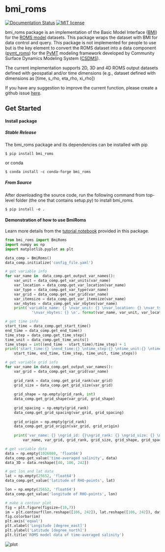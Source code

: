 # bmi_roms
[![Documentation Status](https://readthedocs.org/projects/bmi_roms/badge/?version=latest)](https://bmi_roms.readthedocs.io/en/latest/?badge=latest)
[![MIT license](https://img.shields.io/badge/License-MIT-blue.svg)](https://github.com/gantian127/bmi_roms/blob/master/LICENSE.txt)


bmi_roms package is an implementation of the Basic Model Interface ([BMI](https://bmi-spec.readthedocs.io/en/latest/)) for
the [ROMS model](https://www.myroms.org/) datasets. This package wraps the dataset with BMI for 
data control and query. This package is not implemented for people to use but is the key element to convert the ROMS dataset into 
a data component ([pymt_roms](https://pymt-roms.readthedocs.io/)) for 
the [PyMT](https://pymt.readthedocs.io/en/latest/?badge=latest) modeling framework developed 
by Community Surface Dynamics Modeling System ([CSDMS](https://csdms.colorado.edu/wiki/Main_Page)). 

The current implementation supports 2D, 3D and 4D ROMS output datasets defined with geospatial and/or time dimensions 
(e.g., dataset defined with dimensions as [time, s_rho, eta_rho, xi_rho])

If you have any suggestion to improve the current function, please create a github issue 
[here](https://github.com/gantian127/bmi_roms/issues).

## Get Started

#### Install package

##### Stable Release

The bmi_roms package and its dependencies can be installed with pip
```
$ pip install bmi_roms
```

or conda
```
$ conda install -c conda-forge bmi_roms 
```

##### From Source

After downloading the source code, run the following command from top-level folder 
(the one that contains setup.py) to install bmi_roms.
```
$ pip install -e .
```

#### Demonstration of how to use BmiRoms

Learn more details from the [tutorial notebook](https://github.com/gantian127/bmi_roms/blob/master/notebooks/bmi_roms.ipynb) 
provided in this package.

```python
from bmi_roms import BmiRoms
import numpy as np
import matplotlib.pyplot as plt

data_comp = BmiRoms()
data_comp.initialize('config_file.yaml')

# get variable info
for var_name in  data_comp.get_output_var_names():
    var_unit = data_comp.get_var_units(var_name)
    var_location = data_comp.get_var_location(var_name)
    var_type = data_comp.get_var_type(var_name)
    var_grid = data_comp.get_var_grid(var_name)
    var_itemsize = data_comp.get_var_itemsize(var_name)
    var_nbytes = data_comp.get_var_nbytes(var_name)
    print('variable_name: {} \nvar_unit: {} \nvar_location: {} \nvar_type: {} \nvar_grid: {} \nvar_itemsize: {}' 
            '\nvar_nbytes: {} \n'. format(var_name, var_unit, var_location, var_type, var_grid, var_itemsize, var_nbytes))

# get time info
start_time = data_comp.get_start_time()
end_time = data_comp.get_end_time()
time_step = data_comp.get_time_step()
time_unit = data_comp.get_time_units()
time_steps = int((end_time - start_time)/time_step) + 1
print('start_time:{} \nend_time:{} \ntime_step:{} \ntime_unit:{} \ntime_steps:{} \n'.format(
    start_time, end_time, time_step, time_unit, time_steps))

# get variable grid info 
for var_name in data_comp.get_output_var_names():
    var_grid = data_comp.get_var_grid(var_name)
    
    grid_rank = data_comp.get_grid_rank(var_grid) 
    grid_size = data_comp.get_grid_size(var_grid)
    
    grid_shape = np.empty(grid_rank, int)
    data_comp.get_grid_shape(var_grid, grid_shape)
    
    grid_spacing = np.empty(grid_rank)
    data_comp.get_grid_spacing(var_grid, grid_spacing)
    
    grid_origin = np.empty(grid_rank)
    data_comp.get_grid_origin(var_grid, grid_origin)
    
    print('var_name: {} \ngrid_id: {}\ngrid_rank: {} \ngrid_size: {} \ngrid_shape: {} \ngrid_spacing: {} \ngrid_origin: {} \n'.format(
        var_name, var_grid, grid_rank, grid_size, grid_shape, grid_spacing, grid_origin))

# get variable data 
data = np.empty(1026080, 'float64')
data_comp.get_value('time-averaged salinity', data)
data_3D = data.reshape([40, 106, 242])

# get lon and lat data
lat = np.empty(25652, 'float64')
data_comp.get_value('latitude of RHO-points', lat)

lon = np.empty(25652, 'float64')
data_comp.get_value('longitude of RHO-points', lon)

# make a contour plot
fig = plt.figure(figsize=(10,7))
im = plt.contourf(lon.reshape([106, 242]), lat.reshape([106, 242]), data_3D[0], levels=36)
fig.colorbar(im)
plt.axis('equal')
plt.xlabel('Longitude [degree_east]')
plt.ylabel('Latitude [degree_north]')
plt.title('ROMS model data of time-averaged salinity')
```

![plot](docs/source/_static/plot.png)





